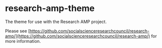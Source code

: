 # research-amp-theme

The theme for use with the Research AMP project.

Please see [https://github.com/socialscienceresearchcouncil/research-amp/](https://github.com/socialscienceresearchcouncil/research-amp/) for more information.

